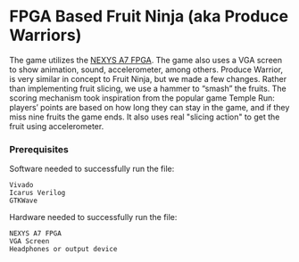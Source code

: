 # FPGA Based Fruit Ninja (aka Produce Warriors)

The game utilizes the [NEXYS A7 FPGA](https://reference.digilentinc.com/_media/nexys:nexys4:nexys4_rm.pdf). The game also uses a VGA screen to show animation, sound, accelerometer, among others. Produce Warrior, is very similar in concept to Fruit Ninja, but we made a few changes. Rather than implementing fruit slicing, we use a hammer to “smash” the fruits. The scoring mechanism took inspiration from the popular game Temple Run: players’ points are based on how long they can stay in the game, and if they miss nine fruits the game ends. It also uses real "slicing action" to get the fruit using accelerometer.

### Prerequisites

Software needed to successfully run the file:

```
Vivado
Icarus Verilog
GTKWave

```

Hardware needed to successfully run the file:

```
NEXYS A7 FPGA
VGA Screen
Headphones or output device

```
